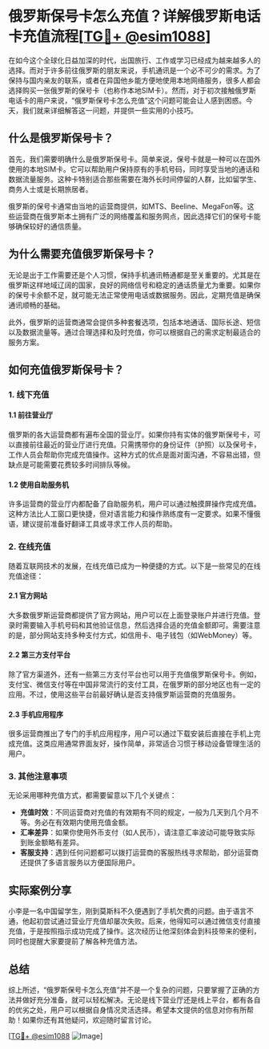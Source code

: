 # 俄罗斯保号卡怎么充值？详解俄罗斯电话卡充值流程[[TG💪+ @esim1088](https://t.me/s/esim1088)]

在如今这个全球化日益加深的时代，出国旅行、工作或学习已经成为越来越多人的选择。而对于许多前往俄罗斯的朋友来说，手机通讯是一个必不可少的需求。为了保持与国内亲友的联系，或者在异国他乡能方便地使用本地网络服务，很多人都会选择购买一张俄罗斯的保号卡（也称作本地SIM卡）。然而，对于初次接触俄罗斯电话卡的用户来说，“俄罗斯保号卡怎么充值”这个问题可能会让人感到困惑。今天，我们就来详细解答这一问题，并提供一些实用的小技巧。

## 什么是俄罗斯保号卡？

首先，我们需要明确什么是俄罗斯保号卡。简单来说，保号卡就是一种可以在国外使用的本地SIM卡。它可以帮助用户保持原有的手机号码，同时享受当地的通话和数据流量服务。这种卡特别适合那些需要在海外长时间停留的人群，比如留学生、商务人士或是长期旅居者。

俄罗斯的保号卡通常由当地的运营商提供，如MTS、Beeline、MegaFon等。这些运营商在俄罗斯本土拥有广泛的网络覆盖和服务网点，因此选择它们的保号卡能够确保较好的通信质量。

## 为什么需要充值俄罗斯保号卡？

无论是出于工作需要还是个人习惯，保持手机通讯畅通都是至关重要的。尤其是在俄罗斯这样地域辽阔的国家，良好的网络信号和稳定的通话质量尤为重要。如果你的保号卡余额不足，就可能无法正常使用电话或数据服务。因此，定期充值是确保通讯顺畅的基础。

此外，俄罗斯的运营商通常会提供多种套餐选项，包括本地通话、国际长途、短信以及数据流量等。通过合理选择和及时充值，你可以根据自己的需求定制最适合的服务方案。

## 如何充值俄罗斯保号卡？

### 1. 线下充值

#### 1.1 前往营业厅
俄罗斯的各大运营商都有遍布全国的营业厅。如果你持有实体的俄罗斯保号卡，可以直接前往最近的营业厅进行充值。只需携带你的身份证件（护照）以及保号卡，工作人员会帮助你完成充值操作。这种方式的优点是面对面沟通，不容易出错，但缺点是可能需要花费较多时间排队等候。

#### 1.2 使用自助服务机
许多运营商的营业厅内都配备了自助服务机，用户可以通过触摸屏操作完成充值。这种方法比人工窗口更快捷，但对语言能力和操作熟练度有一定要求。如果不懂俄语，建议提前准备好翻译工具或寻求工作人员的帮助。

### 2. 在线充值

随着互联网技术的发展，在线充值已成为一种便捷的方式。以下是一些常见的在线充值途径：

#### 2.1 官方网站
大多数俄罗斯运营商都提供了官方网站，用户可以在上面登录账户并进行充值。登录时需要输入手机号码和其他验证信息，然后选择合适的充值金额即可。需要注意的是，部分网站支持多种支付方式，如信用卡、电子钱包（如WebMoney）等。

#### 2.2 第三方支付平台
除了官方渠道外，还有一些第三方支付平台也可以用于充值俄罗斯保号卡。例如，支付宝、微信支付等在中国非常流行的支付工具，在俄罗斯的部分地区也有一定的应用。不过，使用这些平台前最好确认是否支持俄罗斯运营商的充值服务。

#### 2.3 手机应用程序
很多运营商推出了专门的手机应用程序，用户可以通过下载安装后直接在手机上完成充值。这类应用通常界面友好，操作简单，非常适合习惯于移动设备管理生活的用户。

### 3. 其他注意事项

无论采用哪种充值方式，都需要留意以下几个关键点：
- **充值时效**：不同运营商对充值的有效期有不同的规定，一般为几天到几个月不等。务必在有效期内使用充值金额。
- **汇率差异**：如果你使用外币支付（如人民币），请注意汇率波动可能导致实际到账金额略有差异。
- **客服支持**：遇到任何问题都可以拨打运营商的客服热线寻求帮助，部分运营商还提供了多语言服务以方便国际用户。

## 实际案例分享

小李是一名中国留学生，刚到莫斯科不久便遇到了手机欠费的问题。由于语言不通，他起初尝试通过营业厅充值却屡次失败。后来，他得知可以通过微信支付直接充值，于是按照指示成功完成了操作。这次经历让他深刻体会到科技带来的便利，同时也提醒大家要提前了解各种充值方法。

## 总结

综上所述，“俄罗斯保号卡怎么充值”并不是一个复杂的问题，只要掌握了正确的方法并做好充分准备，就可以轻松解决。无论是线下营业厅还是线上平台，都有各自的优劣之处，用户可以根据自身情况灵活选择。希望本文提供的信息对你有所帮助！如果你还有其他疑问，欢迎随时留言讨论。

[[TG💪+ @esim1088](https://t.me/s/esim1088) ![Image](https://i.postimg.cc/4NQfJmqS/Snipaste-2025-05-13-00-14-12.png)]